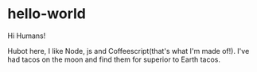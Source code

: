 # hello-world

Hi Humans!

Hubot here, I like Node, js and Coffeescript(that's what I'm made of!).
I've had tacos on the moon and find them for superior to Earth tacos.
